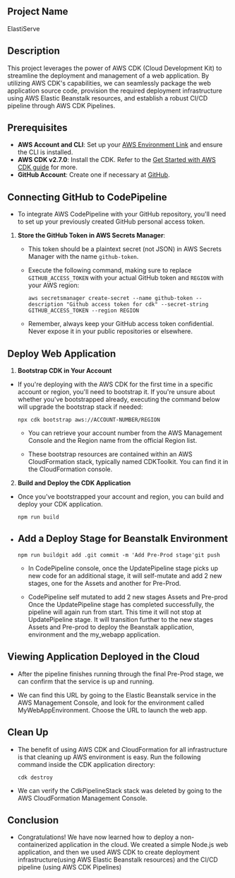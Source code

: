 ## Project Name
ElastiServe

## Description

This project leverages the power of AWS CDK (Cloud Development Kit) to streamline the deployment and management of a web application. By utilizing AWS CDK's capabilities, we can seamlessly package the web application source code, provision the required deployment infrastructure using AWS Elastic Beanstalk resources, and establish a robust CI/CD pipeline through AWS CDK Pipelines.

## Prerequisites

- **AWS Account and CLI**: Set up your [AWS Environment Link](https://aws.amazon.com/getting-started/guides/setup-environment/?sc_channel=el&sc_campaign=devopswave&sc_content=cicdcdkebaws&sc_geo=mult&sc_country=mult&sc_outcome=acq) and ensure the CLI is installed.
- **AWS CDK v2.7.0**: Install the CDK. Refer to the [Get Started with AWS CDK guide](https://aws.amazon.com/getting-started/guides/setup-cdk/?sc_channel=el&sc_campaign=devopswave&sc_content=cicdcdkebaws&sc_geo=mult&sc_country=mult&sc_outcome=acq) for more.
- **GitHub Account**: Create one if necessary at [GitHub](https://github.com).

## Connecting GitHub to CodePipeline

- To integrate AWS CodePipeline with your GitHub repository, you'll need to set up your previously created GitHub personal access token.

1. **Store the GitHub Token in AWS Secrets Manager**:

   - This token should be a plaintext secret (not JSON) in AWS Secrets Manager with the name `github-token`.

   - Execute the following command, making sure to replace `GITHUB_ACCESS_TOKEN` with your actual GitHub token and `REGION` with your AWS region:
   
         aws secretsmanager create-secret --name github-token --description "Github access token for cdk" --secret-string GITHUB_ACCESS_TOKEN --region REGION
   
   - Remember, always keep your GitHub access token confidential. Never expose it in your public repositories or elsewhere.

## Deploy Web Application

1. **Bootstrap CDK in Your Account**

- If you're deploying with the AWS CDK for the first time in a specific account or region, you'll need to bootstrap it. If you're unsure about whether you've bootstrapped already, executing the command below will upgrade the bootstrap stack if needed:

      npx cdk bootstrap aws://ACCOUNT-NUMBER/REGION
   
   - You can retrieve your account number from the AWS Management Console and the Region name from the official Region list.
   
   - These bootstrap resources are contained within an AWS CloudFormation stack, typically named CDKToolkit. You can find it in the CloudFormation console.

2. **Build and Deploy the CDK Application**

- Once you've bootstrapped your account and region, you can build and deploy your CDK application.
   
      npm run build

- ## Add a Deploy Stage for Beanstalk Environment
   
      npm run buildgit add .git commit -m 'Add Pre-Prod stage'git push
   
   - In CodePipeline console, once the UpdatePipeline stage picks up new code for an additional stage, it will self-mutate and add 2 new stages, one for the Assets and another for Pre-Prod.
   
   - CodePipeline self mutated to add 2 new stages Assets and Pre-prod
   Once the UpdatePipeline stage has completed successfully, the pipeline will again run from start. This time it will not stop at UpdatePipeline stage. It will transition further to the new stages Assets and Pre-prod to deploy the Beanstalk application, environment and the my_webapp application.

## Viewing Application Deployed in the Cloud

   - After the pipeline finishes running through the final Pre-Prod stage, we can confirm that the service is up and running.
   
   - We can find this URL by going to the Elastic Beanstalk service in the AWS Management Console, and look for the environment called MyWebAppEnvironment. Choose the URL to launch the web app.

## Clean Up

   - The benefit of using AWS CDK and CloudFormation for all infrastructure is that cleaning up AWS environment is easy. Run the following command inside the CDK application directory:

         cdk destroy

- We can verify the CdkPipelineStack stack was deleted by going to the AWS CloudFormation Management Console.

## Conclusion

   - Congratulations! We have now learned how to deploy a non-containerized application in the cloud. We created a simple Node.js web application, and then we used AWS CDK to create deployment infrastructure(using AWS Elastic Beanstalk resources) and the CI/CD pipeline (using AWS CDK Pipelines)
